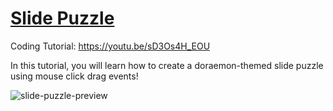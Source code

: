 # [Slide Puzzle](https://youtu.be/sD3Os4H_EOU)
Coding Tutorial: https://youtu.be/sD3Os4H_EOU

In this tutorial, you will learn how to create a doraemon-themed slide puzzle using mouse click drag events!

![slide-puzzle-preview](https://user-images.githubusercontent.com/78777681/163032087-dd7f31fc-b3bb-43ba-baee-2ebbef28dd35.png)
